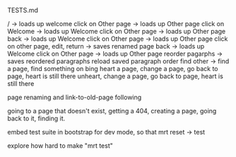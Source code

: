 TESTS.md

/ -> loads up welcome
click on Other page -> loads up Other page
click on Welcome -> loads up Welcome
click on Other page -> loads up Other page
back -> loads up Welcome
click on Other page -> loads up Other page
click on other page, edit, return -> saves renamed page
back -> loads up Welcome
click on Other page -> loads up Other page
reorder pagarphs -> saves reordered paragraphs
reload 
saved paragraph order
find other -> find a page, find something on bing
heart a page, change a page, go back to page, heart is still there
unheart, change a page, go back to page, heart is still there

page renaming and link-to-old-page following

going to a page that doesn't exist, getting a 404, creating a page, going back to it, finding it.

embed test suite in bootstrap for dev mode, so that mrt reset -> test

explore how hard to make "mrt test"
